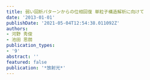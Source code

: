 ```yaml
---
title: 弱い回析パターンからの位相回復 単粒子構造解析に向けて
date: '2013-01-01'
publishDate: '2021-05-04T12:54:38.011092Z'
authors:
- 河野 秀俊
- 池田 思朗
publication_types:
- '9'
abstract: ''
featured: false
publication: '*放射光*'
---
```

